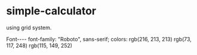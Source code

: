 # simple-calculator
using grid system.

Font----
 font-family: "Roboto", sans-serif;
 colors:
rgb(216, 213, 213)
rgb(73, 117, 248)
rgb(115, 149, 252)
